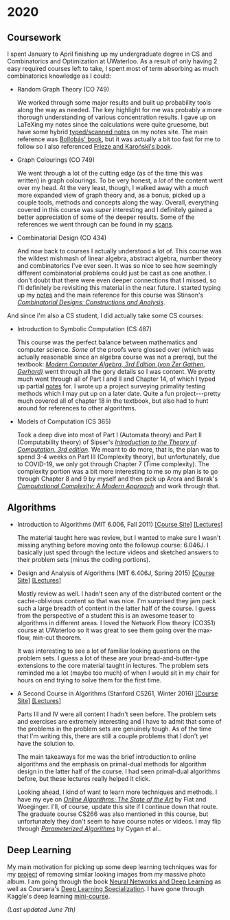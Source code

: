 # 2020

## Coursework

I spent January to April finishing up my undergraduate degree in CS and Combinatorics and Optimization at UWaterloo.
As a result of only having 2 easy required courses left to take, I spent most of term absorbing as much combinatorics knowledge as I could:

- Random Graph Theory (CO 749)

    We worked through some major results and built up probability tools along the way as needed.
    The key highlight for me was probably a more thorough understanding of various concentration results.
    I gave up on LaTeXing my notes since the calculations were quite gruesome, but have some hybrid [typed/scanned notes](https://nicholaspun.github.io/course-notes/co749_random/co749.pdf) on my notes site.
    The main reference was [Bollobás' book](https://www.cambridge.org/core/books/random-graphs/E21023008001CFA182CE666F5028489F), but it was actually a bit too fast for me to follow so I also referenced [Frieze and Karoński's book](https://www.cambridge.org/us/academic/subjects/mathematics/discrete-mathematics-information-theory-and-coding/introduction-random-graphs?format=HB).

- Graph Colourings (CO 749)

    We went through a lot of the cutting edge (as of the time this was written) in graph colourings.
    To be very honest, a _lot_ of the content went over my head.
    At the very least, though, I walked away with a _much_ more expanded view of graph theory and, as a bonus, picked up a couple tools, methods and concepts along the way.
    Overall, everything covered in this course was _super_ interesting and I definitely gained a better appreciation of some of the deeper results.
    Some of the references we went through can be found in my [scans](https://nicholaspun.github.io/course-notes/co749_colourings/co749.pdf).

- Combinatorial Design (CO 434)

    And now back to courses I actually understood a lot of.
    This course was the wildest mishmash of linear algebra, abstract algebra, number theory and combinatorics I've ever seen.
    It was so nice to see how seemingly different combinatorial problems could just be cast as one another.
    I don't doubt that there were even deeper connections that I missed, so I'll definitely be revisiting this material in the near future.
    I started typing up my [notes](https://nicholaspun.github.io/course-notes/co434/co434.pdf) and the main reference for this course was Stinson's _[Combinatorial Designs: Constructions and Analysis](https://www.springer.com/gp/book/9780387954875)_.

And since I'm also a CS student, I did actually take some CS courses:

- Introduction to Symbolic Computation (CS 487)

    This course was the perfect balance between mathematics and computer science.
    _Some_ of the proofs were glossed over (which was actually reasonable since an algebra course was not a prereq), but the textbook: _[Modern Computer Algebra, 3rd Edition (von Zer Gathen, Gerhard)](https://www.cambridge.org/core/books/modern-computer-algebra/DB3563D4013401734851CF683D2F03F0#)_ went through all the gory details so I was content.
    We pretty much went through all of Part I and II and Chapter 14, of which I typed up partial [notes](https://nicholaspun.github.io/course-notes/cs487/cs487.pdf) for. 
    I wrote up a project surveying primality testing methods which I may put up on a later date.
    Quite a fun project---pretty much covered all of chapter 18 in the textbook, but also had to hunt around for references to other algorithms.

- Models of Computation (CS 365)

    Took a deep dive into most of Part I (Automata theory) and Part II (Computability theory) of Sipser's _[Introduction to the Theory of Computation, 3rd edition](https://math.mit.edu/~sipser/book.html)_.
    We meant to do more, that is, the plan was to spend 3-4 weeks on Part III (Complexity theory), but unfortunately, due to COVID-19, we only got through Chapter 7 (Time complexity).
    The complexity portion was a bit more interesting to me so my plan is to go through Chapter 8 and 9 by myself and then pick up Arora and Barak's _[Computational Complexity: A Modern Approach](http://theory.cs.princeton.edu/complexity/)_ and work through that.


## Algorithms

- Introduction to Algorithms (MIT 6.006, Fall 2011) 
[[Course Site]](https://ocw.mit.edu/courses/electrical-engineering-and-computer-science/6-006-introduction-to-algorithms-fall-2011/index.htm)
[[Lectures]](https://www.youtube.com/playlist?list=PLUl4u3cNGP61Oq3tWYp6V_F-5jb5L2iHb)


    The material taught here was review, but I wanted to make sure I wasn't missing anything before moving onto the followup course: 6.046J.
    I basically just sped through the lecture videos and sketched answers to their problem sets (minus the coding portions).

- Design and Analysis of Algorithms (MIT 6.406J, Spring 2015)
[[Course Site]](https://ocw.mit.edu/courses/electrical-engineering-and-computer-science/6-046j-design-and-analysis-of-algorithms-spring-2015/)
[[Lectures]](https://www.youtube.com/playlist?list=PLUl4u3cNGP6317WaSNfmCvGym2ucw3oGp)

    Mostly review as well.
    I hadn't seen any of the distributed content or the cache-oblivious content so that was nice.
    I'm surprised they jam pack such a large breadth of content in the latter half of the course.
    I guess from the perspective of a student this is an awesome teaser to algorithms in different areas.
    I loved the Network Flow theory (CO351) course at UWaterloo so it was great to see them going over the max-flow, min-cut theorem.

    It was interesting to see a lot of familiar looking questions on the problem sets.
    I guess a lot of these are your bread-and-butter-type extensions to the core material taught in lectures.
    The problem sets reminded me a lot (maybe too much) of when I would sit in my chair for hours on end trying to solve them for the first time.

- A Second Course in Algorithms (Stanford CS261, Winter 2016)
[[Course Site]](http://timroughgarden.org/w16/w16.html)
[[Lectures]](https://www.youtube.com/playlist?list=PLEGCF-WLh2RJh2yDxlJJjnKswWdoO8gAc)
    
    Parts III and IV were all content I hadn't seen before.
    The problem sets and exercises are extremely interesting and I have to admit that some of the problems in the problem sets are genuinely tough.
    As of the time that I'm writing this, there are still a couple problems that I don't yet have the solution to.

    The main takeaways for me was the brief introduction to online algorithms and the emphasis on primal-dual methods for algorithm design in the latter half of the course.
    I had seen primal-dual algorithms before, but these lectures really helped it click.

    Looking ahead, I kind of want to learn more techniques and methods.
    I have my eye on [_Online Algorithms: The State of the Art_](https://link.springer.com/book/10.1007/BFb0029561) by Fiat and Woeginger.
    I'll, of course, update this site if I continue down that route.
    The graduate course CS266 was also mentioned in this course, but unfortunately they don't seem to have course notes or videos.
    I may flip through [_Parameterized Algorithms_](https://www.springer.com/gp/book/9783319212746) by Cygan et al..


<!-- - [Algorithmic Lower Bounds: Fun with Hardness Proofs (6.890, Fall 2014)](https://ocw.mit.edu/courses/electrical-engineering-and-computer-science/6-890-algorithmic-lower-bounds-fun-with-hardness-proofs-fall-2014/): In-progess -->

<!-- - [Advanced Data Structures (6.851, Spring 2012)](https://ocw.mit.edu/courses/electrical-engineering-and-computer-science/6-851-advanced-data-structures-spring-2012/index.htm): In-progress -->


## Deep Learning

My main motivation for picking up some deep learning techniques was for my [project](https://github.com/nicholaspun/similar-images-purger) of removing similar looking images from my massive photo album.
I am going through the book [Neural Networks and Deep Learning](http://neuralnetworksanddeeplearning.com/index.html) as well as Coursera's [Deep Learning Specialization](https://www.coursera.org/specializations/deep-learning).
I have gone through Kaggle's deep learning [mini-course](https://www.kaggle.com/learn/deep-learning).   

_(Last updated June 7th)_

